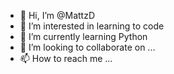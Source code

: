- 👋 Hi, I’m @MattzD
- 👀 I’m interested in learning to code
- 🌱 I’m currently learning Python
- 💞️ I’m looking to collaborate on ...
- 📫 How to reach me ...

<!---
MattzD/MattzD is a ✨ special ✨ repository because its `README.md` (this file) appears on your GitHub profile.
You can click the Preview link to take a look at your changes.
--->
